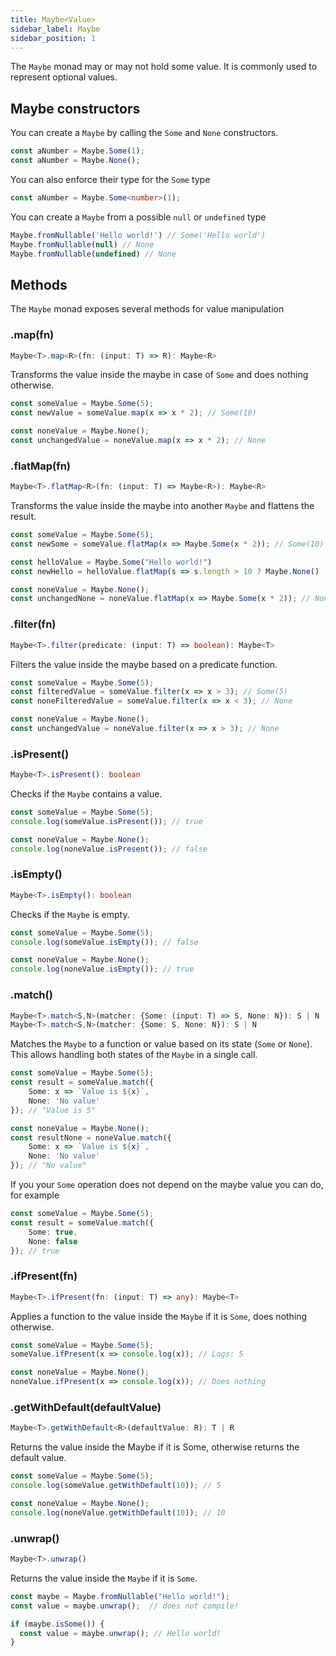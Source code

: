 ```yaml
---
title: Maybe<Value>
sidebar_label: Maybe
sidebar_position: 1
---
```


The `Maybe` monad may or may not hold some value. It is commonly used to represent optional values.

## Maybe constructors

You can create a `Maybe` by calling the `Some` and `None` constructors.
```ts title="Examples"
const aNumber = Maybe.Some(1);
const aNumber = Maybe.None();
```

You can also enforce their type for the `Some` type

```ts title="Example"
const aNumber = Maybe.Some<number>(1);
```

You can create a `Maybe` from a possible `null` or `undefined` type

```ts title="Examples"
Maybe.fromNullable('Hello world!') // Some('Hello world')
Maybe.fromNullable(null) // None
Maybe.fromNullable(undefined) // None
```

## Methods

The `Maybe` monad exposes several methods for value manipulation

### .map(fn)

```ts title="Signature"
Maybe<T>.map<R>(fn: (input: T) => R): Maybe<R>
```
Transforms the value inside the maybe in case of `Some` and does nothing otherwise.

```ts title="Examples"
const someValue = Maybe.Some(5);
const newValue = someValue.map(x => x * 2); // Some(10)

const noneValue = Maybe.None();
const unchangedValue = noneValue.map(x => x * 2); // None
```

### .flatMap(fn)

```ts title="Signature"
Maybe<T>.flatMap<R>(fn: (input: T) => Maybe<R>): Maybe<R>
```

Transforms the value inside the maybe into another `Maybe` and flattens the result.

```ts title="Examples"
const someValue = Maybe.Some(5);
const newSome = someValue.flatMap(x => Maybe.Some(x * 2)); // Some(10)

const helloValue = Maybe.Some("Hello world!")
const newHello = helloValue.flatMap(s => s.length > 10 ? Maybe.None() : Maybe.Some("") ) // None

const noneValue = Maybe.None();
const unchangedNone = noneValue.flatMap(x => Maybe.Some(x * 2)); // None
```

### .filter(fn)

```ts title="Signature"
Maybe<T>.filter(predicate: (input: T) => boolean): Maybe<T>
```

Filters the value inside the maybe based on a predicate function.

```ts title="Examples"
const someValue = Maybe.Some(5);
const filteredValue = someValue.filter(x => x > 3); // Some(5)
const noneFilteredValue = someValue.filter(x => x < 3); // None

const noneValue = Maybe.None();
const unchangedValue = noneValue.filter(x => x > 3); // None
```

### .isPresent()
```ts title="Signature"
Maybe<T>.isPresent(): boolean
```

Checks if the `Maybe` contains a value.

```ts title="Examples"
const someValue = Maybe.Some(5);
console.log(someValue.isPresent()); // true

const noneValue = Maybe.None();
console.log(noneValue.isPresent()); // false
```

### .isEmpty()
```ts title="Signature"
Maybe<T>.isEmpty(): boolean
```

Checks if the `Maybe` is empty.

```ts title="Examples"
const someValue = Maybe.Some(5);
console.log(someValue.isEmpty()); // false

const noneValue = Maybe.None();
console.log(noneValue.isEmpty()); // true

```

### .match()

```ts title="Signature"
Maybe<T>.match<S,N>(matcher: {Some: (input: T) => S, None: N}): S | N
Maybe<T>.match<S,N>(matcher: {Some: S, None: N}): S | N
```
Matches the `Maybe` to a function or value based on its state (`Some` or `None`). This allows handling both states of the `Maybe` in a single call.

```ts title="Examples"
const someValue = Maybe.Some(5);
const result = someValue.match({
    Some: x => `Value is ${x}`,
    None: 'No value'
}); // "Value is 5"

const noneValue = Maybe.None();
const resultNone = noneValue.match({
    Some: x => `Value is ${x}`,
    None: 'No value'
}); // "No value"
```

If you your `Some` operation does not depend on the maybe value you can do, for example

```ts title="Example"
const someValue = Maybe.Some(5);
const result = someValue.match({
    Some: true,
    None: false
}); // true
```

### .ifPresent(fn)

```ts title="Signature"
Maybe<T>.ifPresent(fn: (input: T) => any): Maybe<T>
```

Applies a function to the value inside the `Maybe` if it is `Some`, does nothing otherwise.

```ts title="Examples"
const someValue = Maybe.Some(5);
someValue.ifPresent(x => console.log(x)); // Logs: 5

const noneValue = Maybe.None();
noneValue.ifPresent(x => console.log(x)); // Does nothing
```

### .getWithDefault(defaultValue)
```ts title="Signature"
Maybe<T>.getWithDefault<R>(defaultValue: R): T | R
```

Returns the value inside the Maybe if it is Some, otherwise returns the default value.

```ts title="Examples"
const someValue = Maybe.Some(5);
console.log(someValue.getWithDefault(10)); // 5

const noneValue = Maybe.None();
console.log(noneValue.getWithDefault(10)); // 10
```

### .unwrap()
```ts title="Signature"
Maybe<T>.unwrap()
```

Returns the value inside the `Maybe` if it is `Some`. 

```ts title="Examples
const maybe = Maybe.fromNullable("Hello world!");
const value = maybe.unwrap();  // does not compile!

if (maybe.isSome()) {
  const value = maybe.unwrap(); // Hello world!
}
```
